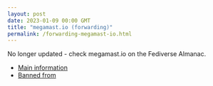 ```yaml
---
layout: post
date: 2023-01-09 00:00 GMT
title: "megamast.io (forwarding)"
permalink: /forwarding-megamast-io.html
---
```


No longer updated - check megamast.io on the Fediverse Almanac.

* [Main information](https://www.fediversealmanac.com/api/v1/instances/megamast.io)
* [Banned from](https://www.fediversealmanac.com/api/v1/instances/megamast.io/banned_from)

